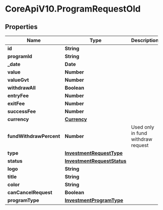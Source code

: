 # CoreApiV10.ProgramRequestOld

## Properties
Name | Type | Description | Notes
------------ | ------------- | ------------- | -------------
**id** | **String** |  | [optional] 
**programId** | **String** |  | [optional] 
**_date** | **Date** |  | [optional] 
**value** | **Number** |  | [optional] 
**valueGvt** | **Number** |  | [optional] 
**withdrawAll** | **Boolean** |  | [optional] 
**entryFee** | **Number** |  | [optional] 
**exitFee** | **Number** |  | [optional] 
**successFee** | **Number** |  | [optional] 
**currency** | [**Currency**](Currency.md) |  | [optional] 
**fundWithdrawPercent** | **Number** | Used only in fund withdraw request | [optional] 
**type** | [**InvestmentRequestType**](InvestmentRequestType.md) |  | [optional] 
**status** | [**InvestmentRequestStatus**](InvestmentRequestStatus.md) |  | [optional] 
**logo** | **String** |  | [optional] 
**title** | **String** |  | [optional] 
**color** | **String** |  | [optional] 
**canCancelRequest** | **Boolean** |  | [optional] 
**programType** | [**InvestmentProgramType**](InvestmentProgramType.md) |  | [optional] 


